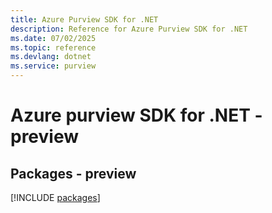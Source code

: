```yaml
---
title: Azure Purview SDK for .NET
description: Reference for Azure Purview SDK for .NET
ms.date: 07/02/2025
ms.topic: reference
ms.devlang: dotnet
ms.service: purview
---
```

# Azure purview SDK for .NET - preview
## Packages - preview
[!INCLUDE [packages](purview-index.md)]